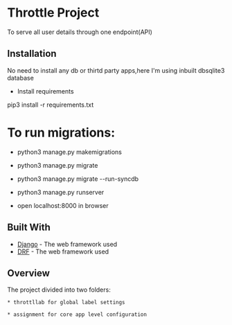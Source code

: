 # Throttle Project

To serve all user details through one endpoint(API)

## Installation

No need to install any db or thirtd party apps,here I'm using inbuilt dbsqlite3 database

* Install requirements

pip3 install -r requirements.txt

# To run migrations:

* python3 manage.py makemigrations

* python3 manage.py migrate

* python3 manage.py migrate --run-syncdb


* python3 manage.py runserver
* open localhost:8000 in browser

## Built With

* [Django](https://www.djangoproject.com/) - The web framework used
* [DRF](https://www.django-rest-framework.org/) - The web framework used



## Overview

The project divided into two folders:
```
* throttllab for global label settings

* assignment for core app level configuration
```





